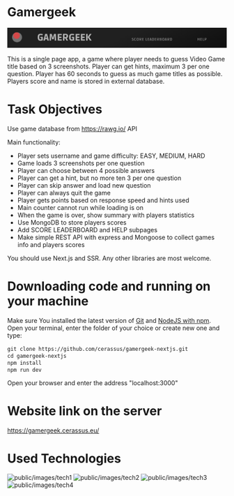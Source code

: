 # Gamergeek

![public/images/gamer](public/img/Gamer.png)

This is a single page app, a game where player needs to guess Video Game title based on 3 screenshots.
Player can get hints, maximum 3 per one question. Player has 60 seconds to guess as much game titles as possible.
Players score and name is stored in external database.

# Task Objectives

Use game database from https://rawg.io/ API

Main functionality:

- Player sets username and game difficulty: EASY, MEDIUM, HARD
- Game loads 3 screenshots per one question
- Player can choose between 4 possible answers
- Player can get a hint, but no more ten 3 per one question
- Player can skip answer and load new question
- Player can always quit the game
- Player gets points based on response speed and hints used
- Main counter cannot run while loading is on
- When the game is over, show summary with players statistics
- Use MongoDB to store players scores
- Add SCORE LEADERBOARD and HELP subpages
- Make simple REST API with express and Mongoose to collect games info and players scores

You should use Next.js and SSR. Any other libraries are most welcome.

# Downloading code and running on your machine

Make sure You installed the latest version of [Git](https://git-scm.com/downloads) and [NodeJS with npm](https://nodejs.org/en/download/).
Open your terminal, enter the folder of your choice or create new one and type:
```
git clone https://github.com/cerassus/gamergeek-nextjs.git
cd gamergeek-nextjs
npm install
npm run dev
```
Open your browser and enter the address "localhost:3000"

# Website link on the server

https://gamergeek.cerassus.eu/ 

# Used Technologies

![public/images/tech1](https://cerassus.eu/img/tech/mini/next.png)
![public/images/tech2](https://cerassus.eu/img/tech/mini/redux.png)
![public/images/tech3](https://cerassus.eu/img/tech/mini/styled.png)
![public/images/tech4](https://cerassus.eu/img/tech/mini/mongo.png)
